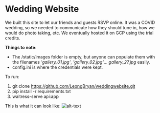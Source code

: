 # Wedding Website
We built this site to let our friends and guests RSVP online. It was a COVID wedding, so we needed to communicate how they should tune in, how we would do photo taking, etc. We eventually hosted it on GCP using the trial credits.

**Things to note**:
<br>
- The /static/images folder is empty, but anyone can populate them with the filenames *'gallery_01.jpg'*, *'gallery_02.jpg'*... *gallery_27.jpg* easily.
- config.ini is where the credentials were kept.


To run:
1. git clone https://github.com/LeongBryan/weddingwebsite.git
2. pip install -r requirements.txt
3. waitress-serve api:app


This is what it can look like:
![alt-text](https://github.com/LeongBryan/weddingwebsite/blob/main/wedding-site.gif)
